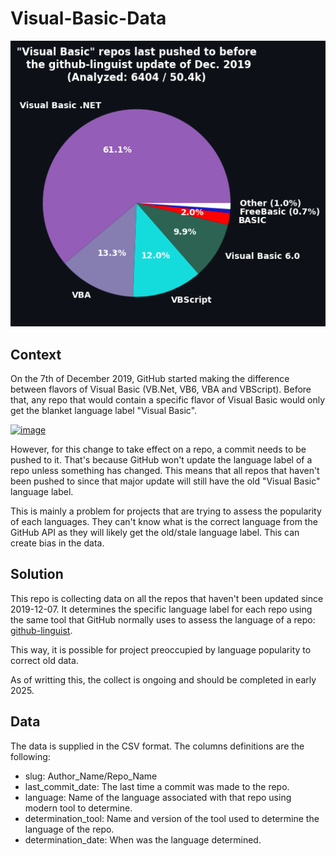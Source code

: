 # Visual-Basic-Data

![2019 Language Chart](charts/2019.png)

## Context

On the 7th of December 2019, GitHub started making the difference between flavors of Visual Basic (VB.Net, VB6, VBA and VBScript). Before that, any repo that would contain a specific flavor of Visual Basic would only get the blanket language label "Visual Basic".

[![image](https://github.com/user-attachments/assets/8f30c970-f867-4882-ae8a-4c78c8309836)](https://github.com/VBA-tools)

However, for this change to take effect on a repo, a commit needs to be pushed to it. That's because GitHub won't update the language label of a repo unless something has changed. This means that all repos that haven't been pushed to since that major update will still have the old "Visual Basic" language label.

This is mainly a problem for projects that are trying to assess the popularity of each languages. They can't know what is the correct language from the GitHub API as they will likely get the old/stale language label. This can create bias in the data.

## Solution

This repo is collecting data on all the repos that haven't been updated since 2019-12-07. It determines the specific language label for each repo using the same tool that GitHub normally uses to assess the language of a repo: [github-linguist](https://github.com/github-linguist/linguist).

This way, it is possible for project preoccupied by language popularity to correct old data.

As of writting this, the collect is ongoing and should be completed in early 2025.

## Data

The data is supplied in the CSV format.
The columns definitions are the following:

- slug: Author_Name/Repo_Name
- last_commit_date: The last time a commit was made to the repo.
- language: Name of the language associated with that repo using modern tool to determine.
- determination_tool: Name and version of the tool used to determine the language of the repo.
- determination_date: When was the language determined.
